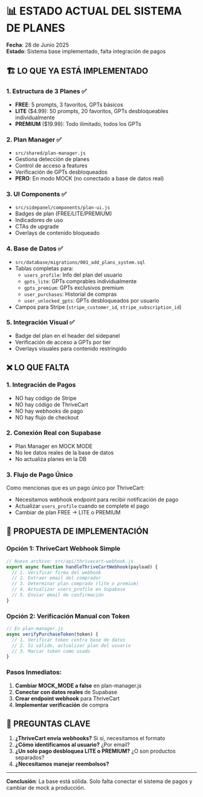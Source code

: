 # 📊 ESTADO ACTUAL DEL SISTEMA DE PLANES

**Fecha**: 28 de Junio 2025  
**Estado**: Sistema base implementado, falta integración de pagos

## 🏗️ LO QUE YA ESTÁ IMPLEMENTADO

### 1. **Estructura de 3 Planes** ✅
- **FREE**: 5 prompts, 3 favoritos, GPTs básicos
- **LITE** ($4.99): 50 prompts, 20 favoritos, GPTs desbloqueables individualmente
- **PREMIUM** ($19.99): Todo ilimitado, todos los GPTs

### 2. **Plan Manager** ✅
- `src/shared/plan-manager.js`
- Gestiona detección de planes
- Control de acceso a features
- Verificación de GPTs desbloqueados
- **PERO**: En modo MOCK (no conectado a base de datos real)

### 3. **UI Components** ✅
- `src/sidepanel/components/plan-ui.js`
- Badges de plan (FREE/LITE/PREMIUM)
- Indicadores de uso
- CTAs de upgrade
- Overlays de contenido bloqueado

### 4. **Base de Datos** ✅
- `src/database/migrations/001_add_plans_system.sql`
- Tablas completas para:
  - `users_profile`: Info del plan del usuario
  - `gpts_lite`: GPTs comprables individualmente
  - `gpts_premium`: GPTs exclusivos premium
  - `user_purchases`: Historial de compras
  - `user_unlocked_gpts`: GPTs desbloqueados por usuario
- Campos para Stripe (`stripe_customer_id`, `stripe_subscription_id`)

### 5. **Integración Visual** ✅
- Badge del plan en el header del sidepanel
- Verificación de acceso a GPTs por tier
- Overlays visuales para contenido restringido

## ❌ LO QUE FALTA

### 1. **Integración de Pagos**
- NO hay código de Stripe
- NO hay código de ThriveCart
- NO hay webhooks de pago
- NO hay flujo de checkout

### 2. **Conexión Real con Supabase**
- Plan Manager en MOCK MODE
- No lee datos reales de la base de datos
- No actualiza planes en la DB

### 3. **Flujo de Pago Único**
Como mencionas que es un pago único por ThriveCart:
- Necesitamos webhook endpoint para recibir notificación de pago
- Actualizar `users_profile` cuando se complete el pago
- Cambiar de plan FREE → LITE o PREMIUM

## 🎯 PROPUESTA DE IMPLEMENTACIÓN

### Opción 1: ThriveCart Webhook Simple
```javascript
// Nuevo archivo: src/api/thrivecart-webhook.js
export async function handleThriveCartWebhook(payload) {
  // 1. Verificar firma del webhook
  // 2. Extraer email del comprador
  // 3. Determinar plan comprado (lite o premium)
  // 4. Actualizar users_profile en Supabase
  // 5. Enviar email de confirmación
}
```

### Opción 2: Verificación Manual con Token
```javascript
// En plan-manager.js
async verifyPurchaseToken(token) {
  // 1. Verificar token contra base de datos
  // 2. Si válido, actualizar plan del usuario
  // 3. Marcar token como usado
}
```

### Pasos Inmediatos:
1. **Cambiar MOCK_MODE a false** en plan-manager.js
2. **Conectar con datos reales** de Supabase
3. **Crear endpoint webhook** para ThriveCart
4. **Implementar verificación** de compra

## 📝 PREGUNTAS CLAVE

1. **¿ThriveCart envía webhooks?** Si sí, necesitamos el formato
2. **¿Cómo identificamos al usuario?** ¿Por email?
3. **¿Un solo pago desbloquea LITE o PREMIUM?** ¿O son productos separados?
4. **¿Necesitamos manejar reembolsos?**

---

**Conclusión**: La base está sólida. Solo falta conectar el sistema de pagos y cambiar de mock a producción.